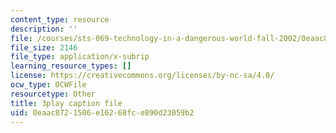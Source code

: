 ```yaml
---
content_type: resource
description: ''
file: /courses/sts-069-technology-in-a-dangerous-world-fall-2002/0eaac8721506e16268fce890d23059b2_5jrZ_AxAb5s.srt
file_size: 2146
file_type: application/x-subrip
learning_resource_types: []
license: https://creativecommons.org/licenses/by-nc-sa/4.0/
ocw_type: OCWFile
resourcetype: Other
title: 3play caption file
uid: 0eaac872-1506-e162-68fc-e890d23059b2
---
```

